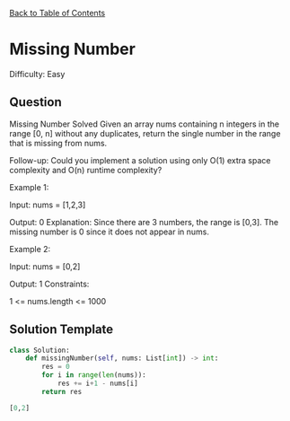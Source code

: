 [Back to Table of Contents](../README.md)

# Missing Number
Difficulty: Easy

## Question
Missing Number
Solved 
Given an array nums containing n integers in the range [0, n] without any duplicates, return the single number in the range that is missing from nums.

Follow-up: Could you implement a solution using only O(1) extra space complexity and O(n) runtime complexity?

Example 1:

Input: nums = [1,2,3]

Output: 0
Explanation: Since there are 3 numbers, the range is [0,3]. The missing number is 0 since it does not appear in nums.

Example 2:

Input: nums = [0,2]

Output: 1
Constraints:

1 <= nums.length <= 1000

## Solution Template
```python
class Solution:
    def missingNumber(self, nums: List[int]) -> int:
        res = 0
        for i in range(len(nums)):    
            res += i+1 - nums[i]
        return res

[0,2]
```

